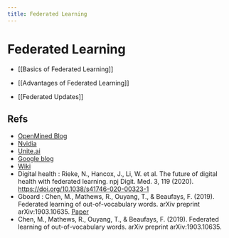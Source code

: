 ```yaml
---
title: Federated Learning
---
```


# Federated Learning
- [[Basics of Federated Learning]]

- [[Advantages of Federated Learning]]

- [[Federated Updates]] 

## Refs
- [OpenMined Blog](https://blog.openmined.org/upgrade-to-federated-learning-in-10-lines/)
- [Nvidia](https://blogs.nvidia.com/blog/2019/10/13/what-is-federated-learning/)
- [Unite.ai](https://www.unite.ai/what-is-federated-learning/)
- [Google blog](https://ai.googleblog.com/2017/04/federated-learning-collaborative.html)
- [Wiki](https://en.wikipedia.org/wiki/Federated_learning)
- Digital health : Rieke, N., Hancox, J., Li, W. et al. The future of digital health with federated learning. npj Digit. Med. 3, 119 (2020). https://doi.org/10.1038/s41746-020-00323-1
- Gboard : Chen, M., Mathews, R., Ouyang, T., & Beaufays, F. (2019). Federated learning of out-of-vocabulary words. arXiv preprint arXiv:1903.10635. [Paper](https://arxiv.org/pdf/1903.10635.pdf)
- Chen, M., Mathews, R., Ouyang, T., & Beaufays, F. (2019). Federated learning of out-of-vocabulary words. arXiv preprint arXiv:1903.10635.












































